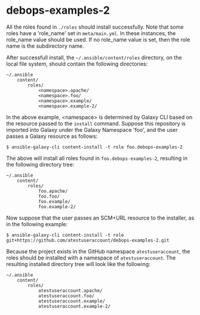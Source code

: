 debops-examples-2
=================

All the roles found in `./roles` should install successfully. Note that some roles have a 'role_name' set in `meta/main.yml`. In these instances, the role_name value should be used. If no role_name value is set, then the role name is the subdirectory name. 

After successfull install, the `~/.ansible/content/roles` directory, on the local file system, should contain the following directories:

```
~/.ansible
    content/
        roles/
            <namespace>.apache/
            <namespace>.foo/
            <namespace>.example/
            <namespace>.example-2/
```

In the above example, &lt;namespace&gt; is determined by Galaxy CLI based on the resource passed to the `install` command. Suppose this repository is imported into Galaxy under the Galaxy Namespace 'foo', and the user passes a Galaxy resource as follows:

```
$ ansible-galaxy-cli content-install -t role foo.debops-examples-2 
```

The above will install all roles found in `foo.debops-examples-2`, resulting in the following directory tree: 

```
~/.ansible
    content/
        roles/
            foo.apache/
            foo.foo/
            foo.example/
            foo.example-2/
```

Now suppose that the user passes an SCM+URL resource to the installer, as in the following example:

```
$ ansible-galaxy-cli content-install -t role git+https://github.com/atestuseraccount/debops-examples-2.git 
```

Because the project exists in the GitHub namespace `atestuseraccount`, the roles should be installed with a namespace of `atestuseraccount`. The resulting installed directory tree will look like the following:

```
~/.ansible
    content/
        roles/
            atestuseraccount.apache/
            atestuseraccount.foo/
            atestuseraccount.example/
            atestuseraccount.example-2/
```
